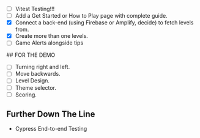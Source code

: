 - [ ] Vitest Testing!!!
- [ ] Add a Get Started or How to Play page with complete guide.
- [X] Connect a back-end (using Firebase or Amplify, decide) to fetch levels from.
- [X] Create more than one levels.
- [ ] Game Alerts alongside tips

## FOR THE DEMO

- [ ] Turning right and left.
- [ ] Move backwards.
- [ ] Level Design.
- [ ] Theme selector.
- [ ] Scoring.
## Further Down The Line

- Cypress End-to-end Testing